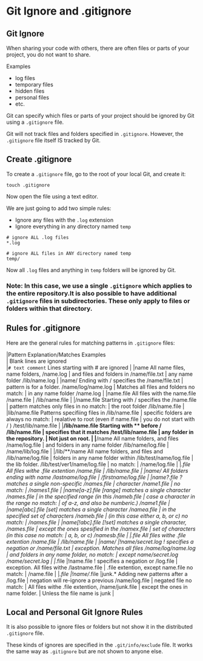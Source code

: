 # Git Ignore and .gitignore

## Git Ignore
When sharing your code with others, there are often files or parts of your project, you do not want to share.

Examples

* log files
* temporary files
* hidden files
* personal files
* etc.

Git can specify which files or parts of your project should be ignored by Git using a `.gitignore` file.

Git will not track files and folders specified in `.gitignore`. However, the `.gitignore` file itself IS tracked by Git.

## Create .gitignore

To create a `.gitignore` file, go to the root of your local Git, and create it:
```
touch .gitignore
```

Now open the file using a text editor.

We are just going to add two simple rules:

* Ignore any files with the `.log` extension
* Ignore everything in any directory named `temp`

```
# ignore ALL .log files
*.log

# ignore ALL files in ANY directory named temp
temp/
```
Now all `.log` files and anything in `temp` folders will be ignored by Git.

### Note: In this case, we use a single `.gitignore` which applies to the entire repository.It is also possible to have additional `.gitignore` files in subdirectories. These only apply to files or folders within that directory.

## Rules for .gitignore
Here are the general rules for matching patterns in `.gitignore` files: 

|Pattern	             Explanation/Matches	                Examples    
|                        Blank lines are ignored	 
|`# text comment`	     Lines starting with # are ignored 
|
|name	                 All name files, name folders,       /name.log
|                        and files and folders in            /name/file.txt
|                        any name folder	                    /lib/name.log
|
|name/	                 Ending with / specifies the         /name/file.txt
|                        pattern is for a folder.            /name/log/name.log
|                        Matches all files and folders       no match:
|                        in any name folder                  /name.log
|
|name.file	            All files with the name.file	    /name.file
|                                                            /lib/name.file
|
|/name.file	            Starting with / specifies the       /name.file
|                        pattern matches only files in       no match:
|                        the root folder                     /lib/name.file
|
|lib/name.file	        Patterns specifiing files in        /lib/name.file
|                        specific folders are always         no match:
|                        realative to root (even if          name.file
|                        you do not start with / )           /test/lib/name.file
|
|**/lib/name.file	    Starting with ** before /           /lib/name.file
|                        specifies that it matches           /test/lib/name.file
|                        any folder in the repository. 
|                        Not just on root.
|
|**/name	                All name folders, and files         /name/log.file
|                        and folders in any name folder	    /lib/name/log.file
|                                                            /name/lib/log.file
|
|/lib/**/name	        All name folders, and files and     /lib/name/log.file
|                        folders in any name folder within   /lib/test/name/log.file
|                        the lib folder.                     /lib/test/ver1/name/log.file
|                                                            no match:
|                                                            /name/log.file
|
|*.file	                All files withe .file extention 	/name.file
|                                                            /lib/name.file
|
|*name/	                All folders ending with name	    /lastname/log.file
|                                                            /firstname/log.file
|
|name?.file	            ? matches a single non-specific     /names.file
|                        character	                        /name1.file
|                                                            no match:
|                                                            /names1.file
|
|name[a-z].file	        [range] matches a single character  /names.file
|                        in the specified range (in this     /nameb.file
|                        case a character in the range       no match:
|                        of a-z, and also be numberic.)	    /name1.file
|
|name[abc].file	        [set] matches a single character    /namea.file
|                        in the specified set of characters  /nameb.file
|                        (in this case either a, b, or c)	no match:
|                                                            /names.file
|
|name[!abc].file	        [!set] matches a single character,  /names.file
|                        except the ones spesified in the    /namex.file
|                        set of characters (in this case     no match:
|                         a, b, or c)	                    /namesb.file
|
|*.file	                All files withe .file extention	    /name.file
|                                                            /lib/name.file
|
|name/
|!name/secret.log	    ! specifies a negation or           /name/file.txt
|                        exception. Matches all files        /name/log/name.log
|                        and folders in any name folder,     no match:
|                        except name/secret.log              /name/secret.log
|
|*.file
|!name.file	            ! specifies a negation or           /log.file
|                        exception. All files withe          /lastname.file
|                        .file extention, except name.file	no match:
|                                                            /name.file
|
|*.file
|!name/*.file
|junk.*	                Adding new patterns after a         /log.file
|                        negation will re-ignore a previous  /name/log.file
|                        negated file                        no match:
|                        All files withe .file extention,    /name/junk.file
|                        except the ones in name folder. 
|                        Unless the file name is junk
|
## Local and Personal Git Ignore Rules

It is also possible to ignore files or folders but not show it in the distributed `.gitignore` file.

These kinds of ignores are specified in the `.git/info/exclude` file. It works the same way as `.gitignore` but are not shown to anyone else.